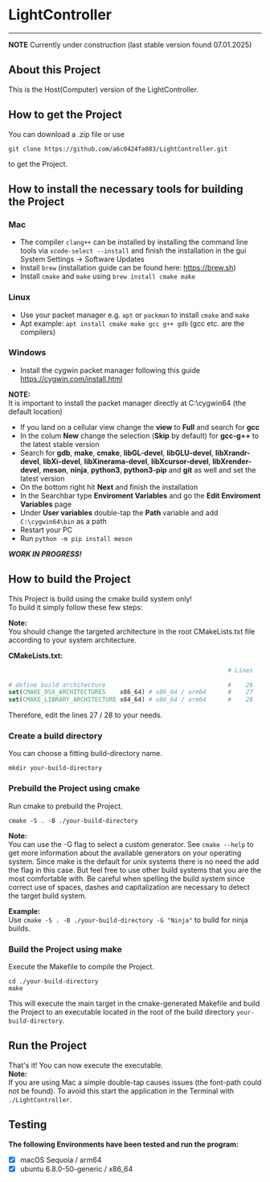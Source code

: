 # LightController

 ---

**NOTE** Currently under construction (last stable version found 07.01.2025)

## About this Project

This is the Host(Computer) version of the LightController.


## How to get the Project

You can download a .zip file or use
```shell
git clone https://github.com/a6c0424fa083/LightController.git
```
to get the Project.


## How to install the necessary tools for building the Project

### Mac

- The compiler ```clang++``` can be installed
  by installing the command line tools via ```xcode-select --install```
  and finish the installation in the gui System Settings -> Software Updates
- Install ```brew``` (installation guide can be found here: https://brew.sh)
- Install ```cmake``` and ```make``` using ```brew install cmake make```

### Linux

- Use your packet manager e.g. ```apt``` or ```packman``` to install ```cmake``` and ```make```
- Apt example: ```apt install cmake make gcc g++ gdb``` (gcc etc. are the compilers)

### Windows

- Install the cygwin packet manager following this guide https://cygwin.com/install.html<br>

**NOTE:**<br>
It is important to install the packet manager directly at C:\cygwin64 (the default location)

- If you land on a cellular view change the **view** to **Full** and search for **gcc**
- In the colum **New** change the selection (**Skip** by default) for **gcc-g++** to the latest stable version
- Search for **gdb**, **make**, **cmake**, **libGL-devel**, **libGLU-devel**, **libXrandr-devel**, **libXi-devel**, **libXinerama-devel**, **libXcursor-devel**, **libXrender-devel**, **meson**, **ninja**, **python3**, **python3-pip** and **git** as well and set the latest version
- On the bottom right hit **Next** and finish the installation
- In the Searchbar type **Enviroment Variables** and go the **Edit Enviroment Variables** page
- Under **User variables** double-tap the **Path** variable and add ```C:\cygwin64\bin``` as a path
- Restart your PC
- Run ```python -m pip install meson```

***WORK IN PROGRESS!***


## How to build the Project
This Project is build using the cmake build system only!<br>
To build it simply follow these few steps:<br>

**Note:**<br>
You should change the targeted architecture in the root CMakeLists.txt file according to your system architecture.

**CMakeLists.txt:**
```cmake
                                                             # Lines

# define build architecture                                  #    26
set(CMAKE_OSX_ARCHITECTURES    x86_64) # x86_64 / arm64      #    27
set(CMAKE_LIBRARY_ARCHITECTURE x84_64) # x86_64 / arm64      #    28
```

Therefore, edit the lines 27 / 28 to your needs.

### Create a build directory

You can choose a fitting build-directory name.

```shell
mkdir your-build-directory
```


### Prebuild the Project using cmake

Run cmake to prebuild the Project.

```shell
cmake -S . -B ./your-build-directory
```

**Note:**<br>
You can use the -G flag to select a custom generator.
See ```cmake --help``` to get more information
about the available generators on your operating system.
Since make is the default for unix systems
there is no need the add the flag in this case.
But feel free to use other build systems
that you are the most comfortable with.
Be careful when spelling the build system
since correct use of spaces, dashes and capitalization are necessary
to detect the target build system.

**Example:**<br>
Use ```cmake -S . -B ./your-build-directory -G "Ninja"```
to build for ninja builds.


### Build the Project using make

Execute the Makefile to compile the Project.

```shell
cd ./your-build-directory
make
```

This will execute the main target in the cmake-generated Makefile
and build the Project to an executable
located in the root of the build directory ```your-build-directory```.


## Run the Project

That's it! You can now execute the executable.<br>
**Note:**<br>
If you are using Mac a simple double-tap causes issues (the font-path could not be found).
To avoid this start the application in the Terminal with ```./LightController```.


## Testing

**The following Environments have been tested and run the program:**<br>

- [x] macOS Sequoia / arm64
- [x] ubuntu 6.8.0-50-generic / x86_64